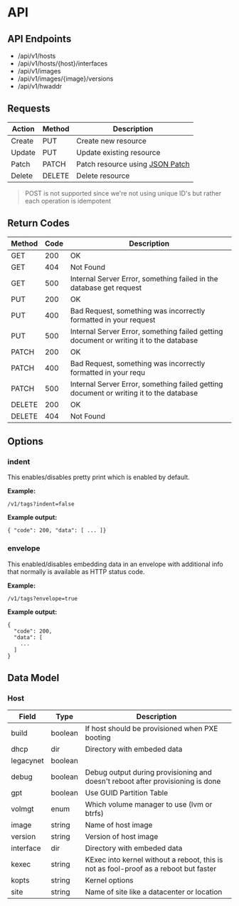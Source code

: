 # API

## API Endpoints

- /api/v1/hosts
- /api/v1/hosts/{host}/interfaces
- /api/v1/images
- /api/v1/images/{image}/versions
- /api/v1/hwaddr

## Requests

Action | Method | Description
--- | --- | ---
Create | PUT | Create new resource
Update | PUT | Update existing resource
Patch | PATCH | Patch resource using [JSON Patch](http://jsonpatch.com)
Delete | DELETE | Delete resource

> POST is not supported since we're not using unique ID's but rather each operation is idempotent

## Return Codes

Method | Code | Description
--- | --- | ---
GET | 200 | OK
GET | 404 | Not Found
GET | 500 | Internal Server Error, something failed in the database get request
PUT | 200 | OK
PUT | 400 | Bad Request, something was incorrectly formatted in your request
PUT | 500 | Internal Server Error, something failed getting document or writing it to the database
PATCH | 200 | OK
PATCH | 400 | Bad Request, something was incorrectly formatted in your requ
PATCH | 500 | Internal Server Error, something failed getting document or writing it to the database
DELETE | 200 | OK
DELETE | 404 | Not Found

## Options

### indent

This enables/disables pretty print which is enabled by default.

**Example:**
```
/v1/tags?indent=false
```
**Example output:**
```
{ "code": 200, "data": [ ... ]}
```

### envelope

This enabled/disables embedding data in an envelope with additional info that normally is available as HTTP status code.

**Example:**
```
/v1/tags?envelope=true
```

**Example output:**
```
{
  "code": 200,
  "data": [
    ...
  ]
}
```

## Data Model

### Host

Field | Type | Description
--- | --- | ---
build | boolean | If host should be provisioned when PXE booting
dhcp | dir | Directory with embeded data
legacynet | boolean |
debug | boolean | Debug output during provisioning and doesn't reboot after provisioning is done
gpt | boolean | Use GUID Partition Table
volmgt | enum | Which volume manager to use (lvm or btrfs)
image | string | Name of host image
version | string | Version of host image
interface | dir | Directory with embeded data
kexec | string | KExec into kernel without a reboot, this is not as fool-proof as a reboot but faster
kopts | string | Kernel options
site | string | Name of site like a datacenter or location
